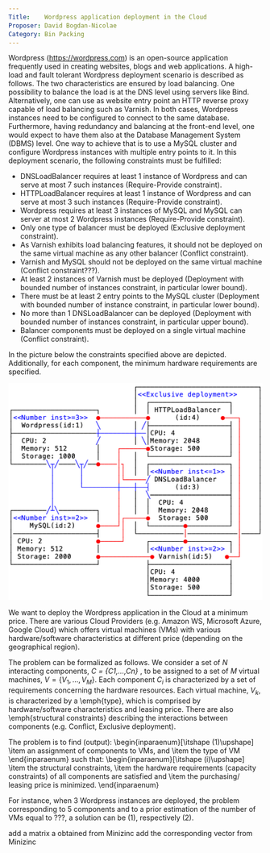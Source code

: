```yaml
---
Title:    Wordpress application deployment in the Cloud
Proposer: David Bogdan-Nicolae
Category: Bin Packing
---
```



Wordpress (https://wordpress.com) is an open-source application frequently used in creating websites, blogs and web applications. A high-load and fault tolerant Wordpress deployment scenario is described as follows. The two characteristics are ensured by load balancing. One possibility to balance the load is at the DNS level using servers like Bind. Alternatively, one can use as website entry point an HTTP reverse proxy capable of load balancing such as Varnish. In both cases, Wordpress instances need to be configured to connect to the same database. Furthermore, having redundancy and balancing at the front-end level, one would expect to have them also at the Database Management System (DBMS) level. One way to achieve that is to use a MySQL cluster and configure Wordpress instances with multiple entry points to it. In this deployment scenario, the following constraints must be fulfilled:
- DNSLoadBalancer requires at least 1 instance of Wordpress and can serve at most 7 such instances (Require-Provide constraint).
- HTTPLoadBalancer requires at least 1 instance of Wordpress and can serve at most 3 such instances (Require-Provide constraint).
- Wordpress requires at least 3 instances of MySQL and MySQL can server at most 2 Wordpress instances (Require-Provide constraint).
- Only one type of balancer must be deployed (Exclusive deployment constraint).
- As Varnish exhibits load balancing features, it should not be deployed on the same virtual machine as any other balancer (Conflict constraint).
- Varnish and MySQL should not be deployed on the same virtual machine (Conflict constraint???).
- At least 2 instances of Varnish must be deployed (Deployment with bounded number of instances constraint, in particular lower bound).
- There must be at least 2 entry points to the MySQL cluster (Deployment with bounded number of instance constraint, in particular lower bound).
- No more than 1 DNSLoadBalancer can be deployed (Deployment with bounded number of instances constraint, in particular upper bound).
- Balancer components must be deployed on a single virtual machine (Conflict constraint).

In the picture below the constraints specified above are depicted. Additionally, for each component, the minimum hardware requirements are specified.

![Wordpress.png](assets/Wordpress.png)

We want to deploy the Wordpress application in the Cloud at a minimum price. There are various Cloud Providers (e.g. Amazon WS, Microsoft Azure, Google Cloud) which offers virtual machines (VMs) with various hardware/software characteristics at different price (depending on the geographical region). 

The problem can be formalized as follows. We consider a set of *N* interacting components, *C = {C1,...,Cn}* , to be assigned to a set of $M$ virtual machines, $V=\{V_1, \ldots, V_M\}$. Each component $C_i$ is characterized by a set of requirements concerning the hardware resources. Each virtual machine, $V_k$, is characterized by a \emph{type}, which is comprised by hardware/software characteristics and leasing price. There are also \emph{structural constraints} describing the interactions between components (e.g. Conflict, Exclusive deployment). 

The problem is to find (output):
\begin{inparaenum}[\itshape (1)\upshape]
\item an assignment of components to VMs, and 
\item the type of VM
\end{inparaenum}
such that:
\begin{inparaenum}[\itshape (i)\upshape]
	\item the structural constraints,
	\item the hardware requirements  (capacity constraints) of all components are satisfied and 
	\item the purchasing/ leasing price is minimized. 
\end{inparaenum}

For instance, when 3 Wordpress instances are deployed, the problem corresponding
to 5 components and to a prior estimation of the number of VMs equal to ???, a solution can be (1),
respectively (2).

add a matrix a obtained from Minizinc
add the corresponding vector from Minizinc
